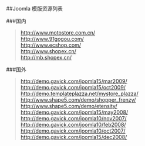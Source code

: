##Joomla 模版资源列表

###国内

> http://www.motostore.com.cn/  
> http://www.91gogou.com/  
> http://www.ecshop.com/  
> http://www.shopex.cn/  
> http://mb.shopex.cn/

###国外

> http://demo.gavick.com/joomla15/mar2009/  
> http://demo.gavick.com/joomla15/oct2009/  
> http://demo.templateplazza.net/mystore_plazza/  
> http://www.shape5.com/demo/shopper_frenzy/  
> http://www.shape5.com/demo/etensity/  
> http://demo.gavick.com/joomla15/may2008/  
> http://demo.gavick.com/joomla10/nov2007/  
> http://demo.gavick.com/joomla10/feb2008/  
> http://demo.gavick.com/joomla10/oct2007/  
> http://demo.gavick.com/joomla15/dec2008/
